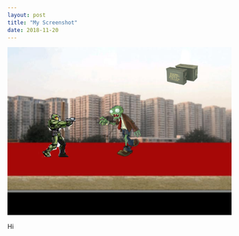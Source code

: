 ```yaml
---
layout: post
title: "My Screenshot"
date: 2018-11-20
---
```


![SCREENSHOT](/images/SCREENSHOT.png)

Hi

